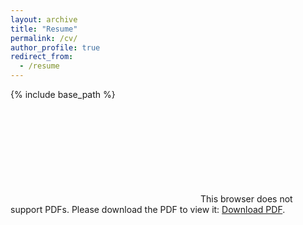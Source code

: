 ```yaml
---
layout: archive
title: "Resume"
permalink: /cv/
author_profile: true
redirect_from:
  - /resume
---
```


{% include base_path %}

<object data="https://bryanbrzycki.com/files/resume-bryan-brzycki-spring-19.pdf" type="application/pdf" width="700px" height="700px">
    <embed src="https://bryanbrzycki.com/files/resume-bryan-brzycki-spring-19.pdf">
        This browser does not support PDFs. Please download the PDF to view it: <a href="https://bryanbrzycki.com/files/resume-bryan-brzycki-spring-19.pdf">Download PDF</a>.</p>
    </embed>
</object>
